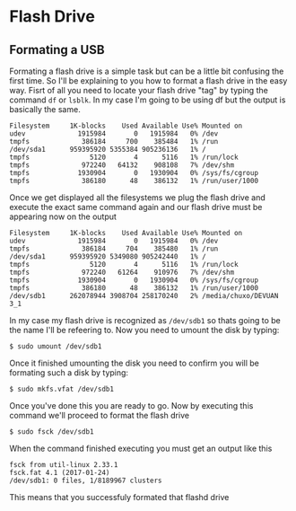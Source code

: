 # Flash Drive

## Formating a USB
Formating a flash drive is a simple task but can be a little bit confusing the first time. So I'll be explaining to you how to format a flash drive
in the easy way. Fisrt of all you need to locate your flash drive "tag" by typing the command `df` or `lsblk`. In my case I'm going to be using df but
the output is basically the same.

    Filesystem     1K-blocks    Used Available Use% Mounted on
    udev             1915984       0   1915984   0% /dev
    tmpfs             386184     700    385484   1% /run
    /dev/sda1      959395920 5355384 905236136   1% /
    tmpfs               5120       4      5116   1% /run/lock
    tmpfs             972240   64132    908108   7% /dev/shm
    tmpfs            1930904       0   1930904   0% /sys/fs/cgroup
    tmpfs             386180      48    386132   1% /run/user/1000
    
Once we get displayed all the filesystems we plug the flash drive and execute the exact same command again and our flash drive must be appearing now on 
the output

    Filesystem     1K-blocks    Used Available Use% Mounted on
    udev             1915984       0   1915984   0% /dev
    tmpfs             386184     704    385480   1% /run
    /dev/sda1      959395920 5349080 905242440   1% /
    tmpfs               5120       4      5116   1% /run/lock
    tmpfs             972240   61264    910976   7% /dev/shm
    tmpfs            1930904       0   1930904   0% /sys/fs/cgroup
    tmpfs             386180      48    386132   1% /run/user/1000
    /dev/sdb1      262078944 3908704 258170240   2% /media/chuxo/DEVUAN 3_1

In my case my flash drive is recognized as `/dev/sdb1` so thats going to be the name I'll be refeering to. Now you need to umount the disk by typing:

    $ sudo umount /dev/sdb1
    
Once it finished umounting the disk you need to confirm you will be formating such a disk by typing:

    $ sudo mkfs.vfat /dev/sdb1
    
Once you've done this you are ready to go. Now by executing this command we'll proceed to format the flash drive

    $ sudo fsck /dev/sdb1

When the command finished executing you must get an output like this

    fsck from util-linux 2.33.1
    fsck.fat 4.1 (2017-01-24)
    /dev/sdb1: 0 files, 1/8189967 clusters

This means that you successfuly formated that flashd drive  
